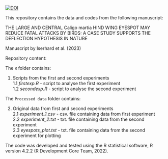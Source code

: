 [![DOI](https://zenodo.org/badge/DOI/10.5281/zenodo.10116939.svg)](https://doi.org/10.5281/zenodo.10116939)

This repository contains the data and codes from the following manuscript: 

THE LARGE AND CENTRAL Caligo martia HIND WING EYESPOT MAY REDUCE FATAL ATTACKS BY BIRDS: A CASE STUDY SUPPORTS THE DEFLECTION HYPOTHESIS IN NATURE

Manuscript by Iserhard et al. (2023)

Repository content: 

The `R` folder contains:

1.  Scripts from the first and second experiments\
    1.1 *firstexp.R* - script to analyse the first experiment\
    1.2 *secondexp.R* - script to analyse the second experiment

The `Processed data` folder contains:

2.  Original data from first and second experiments\
    2.1 *experiment_1.csv* - csv. file containing data from first experiment\
    2.2 *experiment_2.txt* - txt. file containing data from the second experiment\
    2.3 *eyespots_plot.txt* - txt. file containing data from the second experiment for plotting

The code was developed and tested using the R statistical software, R version 4.2.2 (R Development Core Team, 2022).
